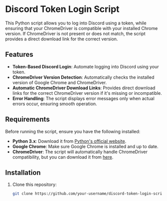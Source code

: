 # Discord Token Login Script

This Python script allows you to log into Discord using a token, while ensuring that your ChromeDriver is compatible with your installed Chrome version. If ChromeDriver is not present or does not match, the script provides a direct download link for the correct version.

## Features

- **Token-Based Discord Login**: Automate logging into Discord using your token.
- **ChromeDriver Version Detection**: Automatically checks the installed version of Google Chrome and ChromeDriver.
- **Automatic ChromeDriver Download Links**: Provides direct download links for the correct ChromeDriver version if it's missing or incompatible.
- **Error Handling**: The script displays error messages only when actual errors occur, ensuring smooth operation.

## Requirements

Before running the script, ensure you have the following installed:

- **Python 3.x**: Download it from [Python's official website](https://www.python.org/downloads/).
- **Google Chrome**: Make sure Google Chrome is installed and up to date.
- **ChromeDriver**: The script will automatically handle ChromeDriver compatibility, but you can download it from [here](https://googlechromelabs.github.io/chrome-for-testing/).

## Installation

1. Clone this repository:
   ```bash
   git clone https://github.com/your-username/discord-token-login-script.git
